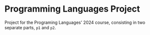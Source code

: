 # Programming Languages Project

Project for the Programing Languages' 2024 course, consisting in two separate parts, `p1` and `p2`. 
